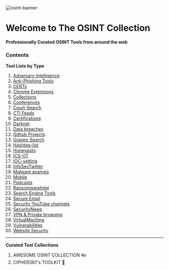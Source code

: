 
![osint-banner](https://github.com/chatala1/OSINT-KIT/assets/16328550/f2addaaf-c977-4b5a-8881-88c4081640ed)

# Welcome to The OSINT Collection
**Professionally Curated OSINT Tools from around the web**

### Contents

**Tool Lists by Type**

1. [Adversary Intelligence](/type/Adversary%20Intelligence.md)
2. [Anti-Phishing Tools](/type/Anti-Phishing%20Tools.md)
3. [CERTs](/type/CERTs.md)
4. [Chrome Extensions](/type/Chrome%20Extensions.md)
5. [Collections](/type/Collections.md)
6. [Conferences](/type/Conferences.md)
7. [Court-Search](/type/Court-Search.md)
8. [CTI Feeds](/type/CTI%20Feeds.md)
9. [Certifications](/type/Certifications.md)
10. [Darknet](/type/Darknet.md)
11. [Data breaches](/type/Data%20breaches.md)
12. [Github Projects](/type/Github%20Projects.md)
13. [Graves-Search](/type/Graves-Search.md)
14. [Hashtag-list](/type/Hashtag-list.md)
15. [Honeypots](/type/Honeypots.md)
16. [ICS-OT](/type/ICS-OT.md)
17. [IOC-vetting](/type/IOC-vetting.md)
18. [InfoSecTwitter](/type/InfoSecTwitter.md)
19. [Malware analysis](/type/Malware%20analysis.md)
20. [Mobile](/type/Mobile.md)
21. [Podcasts](/type/Podcasts.md)
22. [RansomwareIntel](/type/RansomwareIntel.md)
23. [Search Engine Tools](/type/Search%20Engine%20Tools.md)
24. [Secure Email](/type/Secure%20Email.md)
25. [Security YouTube channels](/type/Security%20YouTube%20channels.md)
26. [SecurityNews](/type/SecurityNews.md)
27. [VPN & Private browsing](/type/VPN%20%26%20Private%20browsing.md)
28. [VirtualMachine](/type/VirtualMachine.md)
29. [Vulnerabilities](/type/Vulnerabilities.md)
30. [Website Security](/type/Website%20Security.md)


---

**Curated Tool Collections**
1. AWESOME OSINT COLLECTION 👓
2. CIPHER387's TOOLKIT 👾
